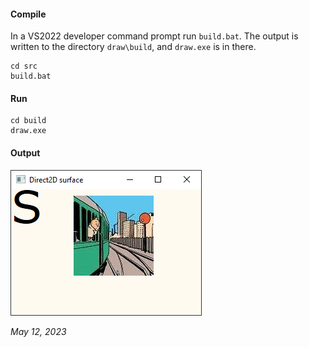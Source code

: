 #### Compile

In a VS2022 developer command prompt run `build.bat`. The output is
written to the directory `draw\build`, and `draw.exe` is in there.

    cd src
    build.bat

#### Run

    cd build
    draw.exe

#### Output

![win01](test/win01.png)

_May 12, 2023_
